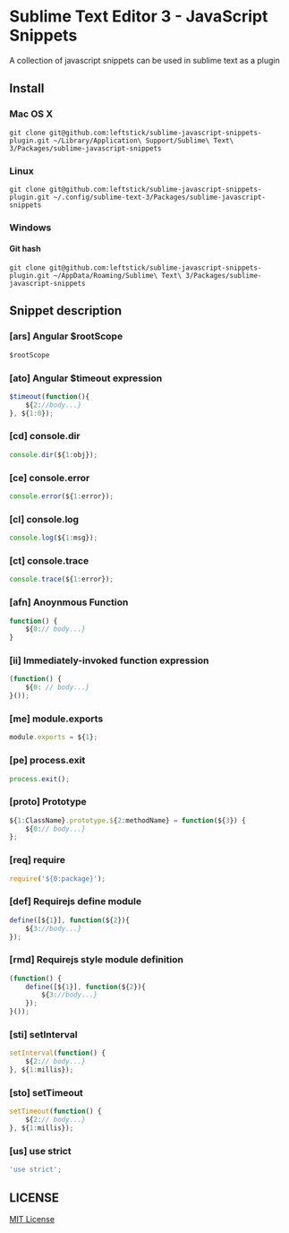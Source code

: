 Sublime Text Editor 3 - JavaScript Snippets
==================================

A collection of javascript snippets can be used in sublime text as a plugin



## Install ##

### Mac OS X ###

```Shell
git clone git@github.com:leftstick/sublime-javascript-snippets-plugin.git ~/Library/Application\ Support/Sublime\ Text\ 3/Packages/sublime-javascript-snippets
```

### Linux ###

```Shell
git clone git@github.com:leftstick/sublime-javascript-snippets-plugin.git ~/.config/sublime-text-3/Packages/sublime-javascript-snippets
```

### Windows ###

#### Git hash ####

```Shell
git clone git@github.com:leftstick/sublime-javascript-snippets-plugin.git ~/AppData/Roaming/Sublime\ Text\ 3/Packages/sublime-javascript-snippets
```

## Snippet description ###

### [ars] Angular $rootScope

```javascript
$rootScope
```

### [ato] Angular $timeout expression

```javascript
$timeout(function(){
    ${2://body...}
}, ${1:0});
```

### [cd] console.dir

```javascript
console.dir(${1:obj});
```

### [ce] console.error

```javascript
console.error(${1:error});
```

### [cl] console.log

```javascript
console.log(${1:msg});
```

### [ct] console.trace

```javascript
console.trace(${1:error});
```

### [afn] Anoynmous Function

```javascript
function() {
    ${0:// body...}
}
```

### [ii] Immediately-invoked function expression

```javascript
(function() {
	${0: // body...}
}());
```

### [me] module.exports

```javascript
module.exports = ${1};
```

### [pe] process.exit

```javascript
process.exit();
```

### [proto] Prototype

```javascript
${1:ClassName}.prototype.${2:methodName} = function(${3}) {
    ${0:// body...}
};
```

### [req] require

```javascript
require('${0:package}');
```

### [def] Requirejs define module

```javascript
define([${1}], function(${2}){
    ${3://body...}
});
```

### [rmd] Requirejs style module definition

```javascript
(function() {
	define([${1}], function(${2}){
        ${3://body...}
    });
}());
```

### [sti] setInterval

```javascript
setInterval(function() {
    ${2:// body...}
}, ${1:millis});
```

### [sto] setTimeout

```javascript
setTimeout(function() {
    ${2:// body...}
}, ${1:millis});
```

### [us] use strict

```javascript
'use strict';
```


## LICENSE ##

[MIT License](https://raw.githubusercontent.com/leftstick/sublime-javascript-snippets-plugin/master/LICENSE)
